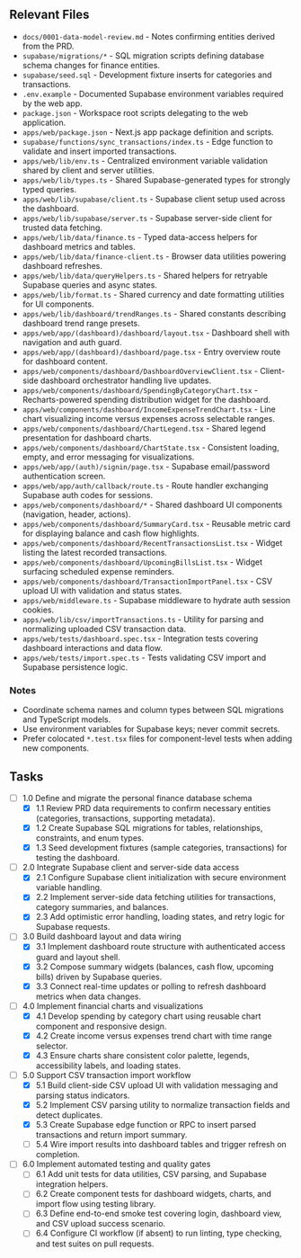 ## Relevant Files

- `docs/0001-data-model-review.md` - Notes confirming entities derived from the PRD.
- `supabase/migrations/*` - SQL migration scripts defining database schema changes for finance entities.
- `supabase/seed.sql` - Development fixture inserts for categories and transactions.
- `.env.example` - Documented Supabase environment variables required by the web app.
- `package.json` - Workspace root scripts delegating to the web application.
- `apps/web/package.json` - Next.js app package definition and scripts.
- `supabase/functions/sync_transactions/index.ts` - Edge function to validate and insert imported transactions.
- `apps/web/lib/env.ts` - Centralized environment variable validation shared by client and server utilities.
- `apps/web/lib/types.ts` - Shared Supabase-generated types for strongly typed queries.
- `apps/web/lib/supabase/client.ts` - Supabase client setup used across the dashboard.
- `apps/web/lib/supabase/server.ts` - Supabase server-side client for trusted data fetching.
- `apps/web/lib/data/finance.ts` - Typed data-access helpers for dashboard metrics and tables.
- `apps/web/lib/data/finance-client.ts` - Browser data utilities powering dashboard refreshes.
- `apps/web/lib/data/queryHelpers.ts` - Shared helpers for retryable Supabase queries and async states.
- `apps/web/lib/format.ts` - Shared currency and date formatting utilities for UI components.
- `apps/web/lib/dashboard/trendRanges.ts` - Shared constants describing dashboard trend range presets.
- `apps/web/app/(dashboard)/dashboard/layout.tsx` - Dashboard shell with navigation and auth guard.
- `apps/web/app/(dashboard)/dashboard/page.tsx` - Entry overview route for dashboard content.
- `apps/web/components/dashboard/DashboardOverviewClient.tsx` - Client-side dashboard orchestrator handling live updates.
- `apps/web/components/dashboard/SpendingByCategoryChart.tsx` - Recharts-powered spending distribution widget for the dashboard.
- `apps/web/components/dashboard/IncomeExpenseTrendChart.tsx` - Line chart visualizing income versus expenses across selectable ranges.
- `apps/web/components/dashboard/ChartLegend.tsx` - Shared legend presentation for dashboard charts.
- `apps/web/components/dashboard/ChartState.tsx` - Consistent loading, empty, and error messaging for visualizations.
- `apps/web/app/(auth)/signin/page.tsx` - Supabase email/password authentication screen.
- `apps/web/app/auth/callback/route.ts` - Route handler exchanging Supabase auth codes for sessions.
- `apps/web/components/dashboard/*` - Shared dashboard UI components (navigation, header, actions).
- `apps/web/components/dashboard/SummaryCard.tsx` - Reusable metric card for displaying balance and cash flow highlights.
- `apps/web/components/dashboard/RecentTransactionsList.tsx` - Widget listing the latest recorded transactions.
- `apps/web/components/dashboard/UpcomingBillsList.tsx` - Widget surfacing scheduled expense reminders.
- `apps/web/components/dashboard/TransactionImportPanel.tsx` - CSV upload UI with validation and status states.
- `apps/web/middleware.ts` - Supabase middleware to hydrate auth session cookies.
- `apps/web/lib/csv/importTransactions.ts` - Utility for parsing and normalizing uploaded CSV transaction data.
- `apps/web/tests/dashboard.spec.tsx` - Integration tests covering dashboard interactions and data flow.
- `apps/web/tests/import.spec.ts` - Tests validating CSV import and Supabase persistence logic.

### Notes

- Coordinate schema names and column types between SQL migrations and TypeScript models.
- Use environment variables for Supabase keys; never commit secrets.
- Prefer colocated `*.test.tsx` files for component-level tests when adding new components.

## Tasks

- [ ] 1.0 Define and migrate the personal finance database schema
  - [x] 1.1 Review PRD data requirements to confirm necessary entities (categories, transactions, supporting metadata).
  - [x] 1.2 Create Supabase SQL migrations for tables, relationships, constraints, and enum types.
  - [x] 1.3 Seed development fixtures (sample categories, transactions) for testing the dashboard.

- [ ] 2.0 Integrate Supabase client and server-side data access
  - [x] 2.1 Configure Supabase client initialization with secure environment variable handling.
  - [x] 2.2 Implement server-side data fetching utilities for transactions, category summaries, and balances.
  - [x] 2.3 Add optimistic error handling, loading states, and retry logic for Supabase requests.

- [ ] 3.0 Build dashboard layout and data wiring
  - [x] 3.1 Implement dashboard route structure with authenticated access guard and layout shell.
  - [x] 3.2 Compose summary widgets (balances, cash flow, upcoming bills) driven by Supabase queries.
  - [x] 3.3 Connect real-time updates or polling to refresh dashboard metrics when data changes.

- [ ] 4.0 Implement financial charts and visualizations
  - [x] 4.1 Develop spending by category chart using reusable chart component and responsive design.
  - [x] 4.2 Create income versus expenses trend chart with time range selector.
  - [x] 4.3 Ensure charts share consistent color palette, legends, accessibility labels, and loading states.

- [ ] 5.0 Support CSV transaction import workflow
  - [x] 5.1 Build client-side CSV upload UI with validation messaging and parsing status indicators.
  - [x] 5.2 Implement CSV parsing utility to normalize transaction fields and detect duplicates.
  - [x] 5.3 Create Supabase edge function or RPC to insert parsed transactions and return import summary.
  - [ ] 5.4 Wire import results into dashboard tables and trigger refresh on completion.

- [ ] 6.0 Implement automated testing and quality gates
  - [ ] 6.1 Add unit tests for data utilities, CSV parsing, and Supabase integration helpers.
  - [ ] 6.2 Create component tests for dashboard widgets, charts, and import flow using testing library.
  - [ ] 6.3 Define end-to-end smoke test covering login, dashboard view, and CSV upload success scenario.
  - [ ] 6.4 Configure CI workflow (if absent) to run linting, type checking, and test suites on pull requests.
